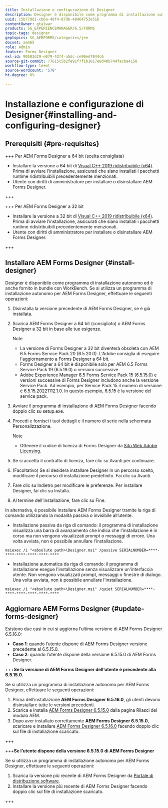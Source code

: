 ```yaml
---
title: Installazione e configurazione di Designer
description: Designer è disponibile come programma di installazione autonomo ed è fornito in bundle con Workbench. Scopri come installare Designer autonomo.
uuid: c5b779d1-cb6a-48f4-87d6-48464753e516
contentOwner: gtalwar
products: SG_EXPERIENCEMANAGER/6.5/FORMS
topic-tags: designer
geptopics: SG_AEMFORMS/categories/jee
docset: aem65
role: Admin
feature: Forms Designer
exl-id: 90503d29-e079-43f4-a5dc-ce90ed7844c6
source-git-commit: 77615c5b2fe91f7f1b1017e8d40b744facba4158
workflow-type: tm+mt
source-wordcount: '578'
ht-degree: 0%

---
```


# Installazione e configurazione di Designer{#installing-and-configuring-designer}

## Prerequisiti {#pre-requisites}

+++ Per AEM Forms Designer a 64 bit (scelta consigliata)

* Installare la versione a 64 bit di  [Visual C++ 2019 ridistribuibile (x64)](https://learn.microsoft.com/en-us/cpp/windows/latest-supported-vc-redist?view=msvc-170). Prima di avviare l’installazione, assicurati che siano installati i pacchetti runtime ridistribuibili precedentemente menzionati.
* Utente con diritti di amministratore per installare o disinstallare AEM Forms Designer.

+++

+++ Per AEM Forms Designer a 32 bit

* Installare la versione a 32 bit di  [Visual C++ 2019 ridistribuibile (x64)](https://learn.microsoft.com/en-us/cpp/windows/latest-supported-vc-redist?view=msvc-170). Prima di avviare l’installazione, assicurati che siano installati i pacchetti runtime ridistribuibili precedentemente menzionati.
* Utente con diritti di amministratore per installare o disinstallare AEM Forms Designer.

+++


## Installare AEM Forms Designer {#install-designer}

Designer è disponibile come programma di installazione autonomo ed è anche fornito in bundle con WorkBench. Se si utilizza un programma di installazione autonomo per AEM Forms Designer, effettuare le seguenti operazioni:

1. Disinstalla la versione precedente di AEM Forms Designer, se è già installata.
1. Scarica AEM Forms Designer a 64 bit (consigliato) o AEM Forms Designer a 32 bit in base alle tue esigenze.

   >[!NOTE]
   > 
   >* La versione di Forms Designer a 32 bit diventerà obsoleta con AEM 6.5 Forms Service Pack 20 (6.5.20.0). L&#39;Adobe consiglia di eseguire l&#39;aggiornamento a Forms Designer a 64 bit.
   >* Forms Designer a 64 bit è disponibile solo per AEM 6.5 Forms Service Pack 19 (6.5.19.0) o versioni successive.
   >* Adobe Experience Manager 6.5 Forms Service Pack 15 (6.5.15.0) e versioni successive di Forms Designer includono anche la versione Service Pack. Ad esempio, per Service Pack 15 il numero di versione è 6.5.15.20221112.1.0. In questo esempio, 6.5.15 è la versione del service pack.

1. Avviare il programma di installazione di AEM Forms Designer facendo doppio clic su setup.exe.
1. Procedi e fornisci i tuoi dettagli e il numero di serie nella schermata Personalizzazione.

   >[!NOTE]
   >
   >* Ottenere il codice di licenza di Forms Designer da [Sito Web Adobe Licensing](https://licensing.adobe.com/).

1. Se si accetta il contratto di licenza, fare clic su Avanti per continuare.
1. (Facoltativo) Se si desidera installare Designer in un percorso scelto, modificare il percorso di installazione predefinito. Fai clic su Avanti.
1. Fare clic su Indietro per modificare le preferenze. Per installare Designer, fai clic su Installa.
1. Al termine dell&#39;installazione, fare clic su Fine.

In alternativa, è possibile installare AEM Forms Designer tramite la riga di comando utilizzando la modalità passiva o invisibile all’utente.

* Installazione passiva da riga di comando: il programma di installazione visualizza una barra di avanzamento che indica che l&#39;installazione è in corso ma non vengono visualizzati prompt o messaggi di errore. Una volta avviata, non è possibile annullare l&#39;installazione.

```shell
msiexec /i "<absolute path>\Designer.msi" /passive SERIALNUMBER=****-****-****-****-****-****
```

* Installazione automatica da riga di comando: il programma di installazione esegue l&#39;installazione senza visualizzare un&#39;interfaccia utente. Non vengono visualizzati prompt, messaggi o finestre di dialogo. Una volta avviata, non è possibile annullare l&#39;installazione.

```shell
msiexec /i "<absolute path>\Designer.msi" /quiet SERIALNUMBER=****-****-****-****-****-****
```

## Aggiornare AEM Forms Designer {#update-forms-designer}

Esistono due casi in cui si aggiorna l’ultima versione di AEM Forms Designer 6.5.16.0:

* **Caso 1**: quando l’utente dispone di AEM Forms Designer versione precedente al 6.5.15.0.
* **Caso 2**: quando l’utente dispone della versione 6.5.15.0 di AEM Forms Designer.

+++**Se la versione di AEM Forms Designer dell’utente è precedente alla 6.5.15.0.**

Se si utilizza un programma di installazione autonomo per AEM Forms Designer, effettuare le seguenti operazioni:

1. Prima dell’installazione **AEM Forms Designer 6.5.16.0**, gli utenti devono disinstallare tutte le versioni precedenti.
1. Scarica e installa [AEM Forms Designer 6.5.15.0](https://experienceleague.adobe.com/docs/experience-manager-release-information/aem-release-updates/forms-updates/aem-forms-releases.html) dalla pagina Rilasci del modulo AEM.
1. Dopo aver installato correttamente **AEM Forms Designer 6.5.15.0**, scaricare e installare [AEM Forms Designer 6.5.16.0](https://experienceleague.adobe.com/docs/experience-manager-release-information/aem-release-updates/forms-updates/aem-forms-releases.html) facendo doppio clic sul file di installazione scaricato.

+++

+++**Se l’utente dispone della versione 6.5.15.0 di AEM Forms Designer**

Se si utilizza un programma di installazione autonomo per AEM Forms Designer, effettuare le seguenti operazioni:
1. Scarica la versione più recente di AEM Forms Designer da [Portale di distribuzione software](https://experienceleague.adobe.com/docs/experience-manager-release-information/aem-release-updates/forms-updates/aem-forms-releases.html).
1. Installare la versione più recente di AEM Forms Designer facendo doppio clic sul file di installazione scaricato.

+++